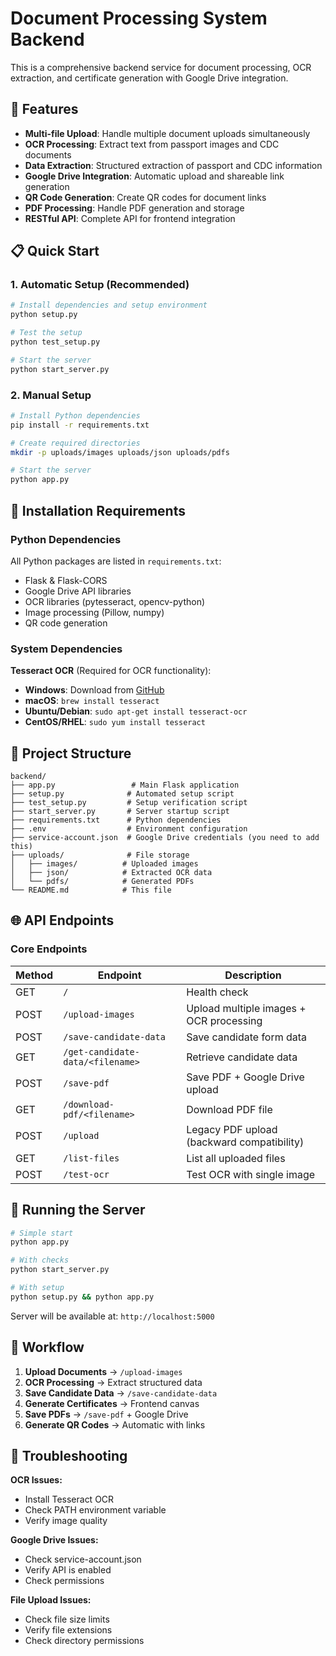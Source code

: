 # Document Processing System Backend

This is a comprehensive backend service for document processing, OCR extraction, and certificate generation with Google Drive integration.

## 🚀 Features

- **Multi-file Upload**: Handle multiple document uploads simultaneously
- **OCR Processing**: Extract text from passport images and CDC documents
- **Data Extraction**: Structured extraction of passport and CDC information
- **Google Drive Integration**: Automatic upload and shareable link generation
- **QR Code Generation**: Create QR codes for document links
- **PDF Processing**: Handle PDF generation and storage
- **RESTful API**: Complete API for frontend integration

## 📋 Quick Start

### 1. Automatic Setup (Recommended)

```bash
# Install dependencies and setup environment
python setup.py

# Test the setup
python test_setup.py

# Start the server
python start_server.py
```

### 2. Manual Setup

```bash
# Install Python dependencies
pip install -r requirements.txt

# Create required directories
mkdir -p uploads/images uploads/json uploads/pdfs

# Start the server
python app.py
```

## 🔧 Installation Requirements

### Python Dependencies
All Python packages are listed in `requirements.txt`:
- Flask & Flask-CORS
- Google Drive API libraries
- OCR libraries (pytesseract, opencv-python)
- Image processing (Pillow, numpy)
- QR code generation

### System Dependencies

**Tesseract OCR** (Required for OCR functionality):

- **Windows**: Download from [GitHub](https://github.com/UB-Mannheim/tesseract/wiki)
- **macOS**: `brew install tesseract`
- **Ubuntu/Debian**: `sudo apt-get install tesseract-ocr`
- **CentOS/RHEL**: `sudo yum install tesseract`

## 📁 Project Structure

```
backend/
├── app.py                 # Main Flask application
├── setup.py              # Automated setup script
├── test_setup.py         # Setup verification script
├── start_server.py       # Server startup script
├── requirements.txt      # Python dependencies
├── .env                  # Environment configuration
├── service-account.json  # Google Drive credentials (you need to add this)
├── uploads/              # File storage
│   ├── images/          # Uploaded images
│   ├── json/            # Extracted OCR data
│   └── pdfs/            # Generated PDFs
└── README.md            # This file
```

## 🌐 API Endpoints

### Core Endpoints

| Method | Endpoint | Description |
|--------|----------|-------------|
| GET | `/` | Health check |
| POST | `/upload-images` | Upload multiple images + OCR processing |
| POST | `/save-candidate-data` | Save candidate form data |
| GET | `/get-candidate-data/<filename>` | Retrieve candidate data |
| POST | `/save-pdf` | Save PDF + Google Drive upload |
| GET | `/download-pdf/<filename>` | Download PDF file |
| POST | `/upload` | Legacy PDF upload (backward compatibility) |
| GET | `/list-files` | List all uploaded files |
| POST | `/test-ocr` | Test OCR with single image |

## 🚀 Running the Server

```bash
# Simple start
python app.py

# With checks
python start_server.py

# With setup
python setup.py && python app.py
```

Server will be available at: `http://localhost:5000`

## 📝 Workflow

1. **Upload Documents** → `/upload-images`
2. **OCR Processing** → Extract structured data
3. **Save Candidate Data** → `/save-candidate-data`
4. **Generate Certificates** → Frontend canvas
5. **Save PDFs** → `/save-pdf` + Google Drive
6. **Generate QR Codes** → Automatic with links

## 🔧 Troubleshooting

**OCR Issues:**
- Install Tesseract OCR
- Check PATH environment variable
- Verify image quality

**Google Drive Issues:**
- Check service-account.json
- Verify API is enabled
- Check permissions

**File Upload Issues:**
- Check file size limits
- Verify file extensions
- Check directory permissions